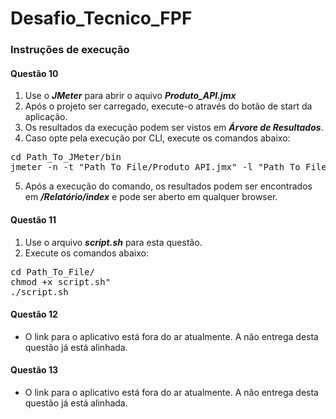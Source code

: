 # Desafio_Tecnico_FPF

### Instruções de execução

#### Questão 10

1. Use o **_JMeter_** para abrir o aquivo **_Produto_API.jmx_**
2. Após o projeto ser carregado, execute-o através do botão de start da aplicação.
3. Os resultados da execução podem ser vistos em **_Árvore de Resultados_**.
4. Caso opte pela execução por CLI, execute os comandos abaixo:
<pre>
cd Path_To_JMeter/bin
jmeter -n -t "Path_To_File/Produto_API.jmx" -l "Path_To_File/Resultado.jtl" -e -o "Path_To_File/Relatório"
</pre>
5. Após a execução do comando, os resultados podem ser encontrados em **_/Relatório/index_** e pode ser aberto em qualquer browser.

#### Questão 11
1. Use o arquivo **_script.sh_** para esta questão.
2. Execute os comandos abaixo:
<pre>
cd Path_To_File/
chmod +x script.sh"
./script.sh
</pre>

#### Questão 12
- O link para o aplicativo está fora do ar atualmente. A não entrega desta questão já está alinhada.

#### Questão 13
- O link para o aplicativo está fora do ar atualmente. A não entrega desta questão já está alinhada.
